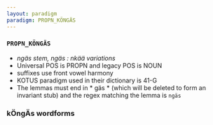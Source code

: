 ```yaml
---
layout: paradigm
paradigm: PROPN_KÖNGÄS
---
```

### ` PROPN_KÖNGÄS `

* _ngäs stem, ngäs : nkää variations_
* Universal POS is PROPN and legacy POS is NOUN
* suffixes use front vowel harmony
* KOTUS paradigm used in their dictionary is 41-G
* The lemmas must end in * gäs * (which will be deleted to form an invariant stub) and the regex matching the lemma is ` ngäs `

### kÖngÄs wordforms


